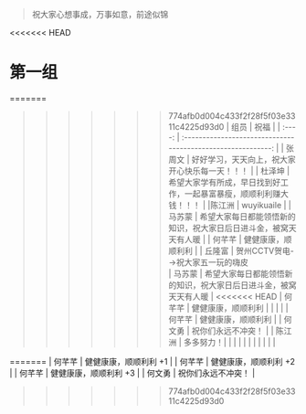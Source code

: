 >祝大家心想事成，万事如意，前途似锦

<<<<<<< HEAD

# 第一组

=======
>>>>>>> 774afb0d004c433f2f28f5f03e3311c4225d93d0
|  组员  |                             祝福                             |
| :----: | :----------------------------------------------------------: |
| 张周文 |        好好学习，天天向上，祝大家开心快乐每一天！！！        |
| 杜泽坤 | 希望大家学有所成，早日找到好工作，一起暴富暴瘦，顺顺利利赚大钱！！！ |
|陈江洲  |                wuyikuaile                                  |
| 马苏蒙 | 希望大家每日都能领悟新的知识，祝大家日后日进斗金，被窝天天有人暖 |
| 何芊芊 |                      健健康康，顺顺利利                      |
| 丘隆富 | 贺州CCTV贺电-->祝大家五一玩的嗨皮  
| 马苏蒙 | 希望大家每日都能领悟新的知识，祝大家日后日进斗金，被窝天天有人暖 |
<<<<<<< HEAD
| 何芊芊 |                      健健康康，顺顺利利                      |
|        |                                                              |
| 何芊芊 |                      健健康康，顺顺利利                      |
| 何文勇 | 祝你们永远不冲突！                                          |
| 陈江洲 | 多多努力！|                                                              |
|        |                                                              |
|        |                                                              |
|        |                                                              |

=======
| 何芊芊 |                      健健康康，顺顺利利 +1                     |
| 何芊芊 |                      健健康康，顺顺利利 +2                    |
| 何芊芊 |                      健健康康，顺顺利利 +3                   |
| 何文勇 | 祝你们永远不冲突！                                           |
>>>>>>> 774afb0d004c433f2f28f5f03e3311c4225d93d0
